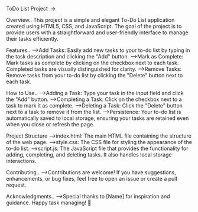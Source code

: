 ToDo List Project :->

Overview..
This project is a simple and elegant To-Do List application created using HTML5, CSS, and JavaScript. The goal of the project is to provide users with a straightforward and user-friendly interface to manage their tasks efficiently.

Features..
          -->Add Tasks: Easily add new tasks to your to-do list by typing in the task description and clicking the "Add" button.
          -->Mark as Complete: Mark tasks as complete by clicking on the checkbox next to each task. Completed tasks are visually distinguished for clarity.
          -->Remove Tasks: Remove tasks from your to-do list by clicking the "Delete" button next to each task.

How to Use..
          -->Adding a Task: Type your task in the input field and click the "Add" button.
          -->Completing a Task: Click on the checkbox next to a task to mark it as complete.
          -->Deleting a Task: Click the "Delete" button next to a task to remove it from the list.
          -->Persistence: Your to-do list is automatically saved to local storage, ensuring your tasks are retained even when you close or refresh the page.

Project Structure
          -->index.html: The main HTML file containing the structure of the web page.
          -->style.css: The CSS file for styling the appearance of the to-do list.
          -->script.js: The JavaScript file that provides the functionality for adding, completing, and deleting tasks. It also handles local storage interactions.

Contributing..
          -->Contributions are welcome! If you have suggestions, enhancements, or bug fixes, feel free to open an issue or create a pull request.

Acknowledgments..
          -->Special thanks to [Name] for inspiration and guidance.
             Happy task managing! 🚀
